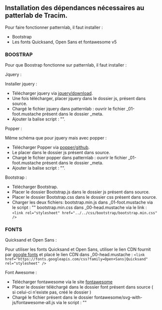 ## Installation des dépendances nécessaires au patterlab de Tracim.

Pour faire fonctionner patternlab, il faut installer :

- Bootstrap
- Les fonts Quicksand, Open Sans et fontawesome v5


### BOOSTRAP

Pour que Boostrap fonctionne sur patternlab, il faut installer :

Jquery : 

Installer jquery :

- Télécharger jquery via [jquery/download](http://jquery.com/download/).
- Une fois télécharger, placer jquery dans le dossier js, présent dans source.
- Chargé le fichier jquery dans patternlab : ouvrir le fichier _01-foot.mustache présent dans le dossier _meta.
- Ajouter la balise script : "<script src="../../js/jquery/jquery.3.2.1.min.js"></script>".

Popper :

Même schéma que pour jquery mais avec popper :

- Télécharger Popper via [popper/github](https://github.com/FezVrasta/popper.js).
- Le placer dans le dossier js présent dans source. 
- Chargé le fichier popper dans patternlab : ouvrir le fichier _01-foot.mustache présent dans le dossier _meta.
- Ajouter la balise script : "<script src="../../js/popper/popper.1.12.9.min.js"></script>".


Bootstrap :

- Télécharger Bootstrap.
- Placer le dossier Bootstrap.js dans le dossier js présent dans source.
- Placer le dossier Bootstrap.css dans le dossier css présent dans source.
- Charger les deux fichiers:
  bootstrap.min.js dans _01-foot.mustache via le script : "<script src="../../js/bootstrap/bootstrap.min.js"></script>"
  bootstrap.min.css dans _00-head.mustache via le link  : `<link rel="stylesheet" href="../../css/bootstrap/bootstrap.min.css" />`


### FONTS

Quicksand et Open Sans :

Pour utiliser les fonts Quicksand et Open Sans, utiliser le lien CDN fournit par [google fonts](https://fonts.google.com/) et placé le lien CDN dans _00-head.mustache :
`<link href="https://fonts.googleapis.com/css?family=Open+Sans|Quicksand" rel="stylesheet" />` 


Font Awesome :

- Télécharger fontawesome via le site [fontawesome](https://fontawesome.com/)
- Placer le dossier téléchargé dans le dossier font présent dans source ( si celui-ci n'existe pas, créé le dossier )
- Chargé le fichier présent dans le dossier fontawesome/svg-with-js/fontawesome-all.js via le script :
"<script defer src="../../fonts/fontawesome/svg-with-js/js/fontawesome-all.js"></script>"